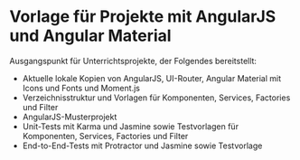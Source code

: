 # Vorlage für Projekte mit AngularJS und Angular Material

Ausgangspunkt für Unterrichtsprojekte, der Folgendes bereitstellt:
+ Aktuelle lokale Kopien von AngularJS, UI-Router, Angular Material mit Icons und Fonts und Moment.js
+ Verzeichnisstruktur und Vorlagen für Komponenten, Services, Factories und Filter
+ AngularJS-Musterprojekt
+ Unit-Tests mit Karma und Jasmine sowie Testvorlagen für Komponenten, Services, Factories und Filter
+ End-to-End-Tests mit Protractor und Jasmine sowie Testvorlage
